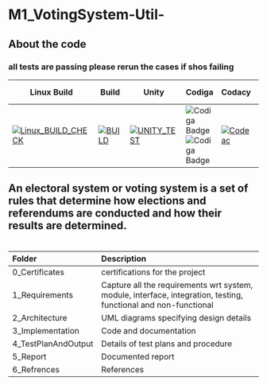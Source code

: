 # M1_VotingSystem-Util-
## About the code
### all tests are passing please rerun the cases if shos failing
| Linux Build | Build | Unity | Codiga | Codacy |codeac| Static check | Dynamic check |
| --- | --- | --- | --- | --- | --- | --- | --- |
[![Linux_BUILD_CHECK](https://github.com/Nehalkamble/M1_VotingSystem-Util/actions/workflows/Linux_BUILD_CHECK.yml/badge.svg)](https://github.com/Nehalkamble/M1_VotingSystem-Util/actions/workflows/Linux_BUILD_CHECK.yml)|[![BUILD](https://github.com/Nehalkamble/M1_VotingSystem-Util/actions/workflows/BUILD.yml/badge.svg)](https://github.com/Nehalkamble/M1_VotingSystem-Util/actions/workflows/BUILD.yml)|[![UNITY_TEST](https://github.com/Nehalkamble/M1_VotingSystem-Util/actions/workflows/UNITY_TESTt.yml/badge.svg)](https://github.com/Nehalkamble/M1_VotingSystem-Util/actions/workflows/UNITY_TESTt.yml)|![Codiga Badge](https://api.codiga.io/project/31204/score/svg) ![Codiga Badge](https://api.codiga.io/project/31204/status/svg)|[![Codeac](https://static.codeac.io/badges/2-455661300.svg "Codeac")](https://app.codeac.io/github/Nehalkamble/M1_VotingSystem-Util-)|![Codacy Badge](https://app.codacy.com/project/badge/Grade/f85d03772df547748d1569f1acacfade)|[![Cppcheck](https://github.com/Nehalkamble/M1_VotingSystem-Util/actions/workflows/STATIC_CHECK.yml/badge.svg)](https://github.com/Nehalkamble/M1_VotingSystem-Util/actions/workflows/STATIC_CHECK.yml)|[![Dynamiccheck](https://github.com/Nehalkamble/M1_VotingSystem-Util/actions/workflows/DYNAMIC_ANALYSIS.yml/badge.svg)](https://github.com/Nehalkamble/M1_VotingSystem-Util/actions/workflows/DYNAMIC_ANALYSIS.yml)|

## An electoral system or voting system is a set of rules that determine how elections and referendums are conducted and how their results are determined.
# 
| Folder              | Description                                                                                                     |
| :------------------ | :-------------------------------------------------------------------------------------------------------------- |
| 0_Certificates      |  certifications for the project                                                                      |
| 1_Requirements      | Capture all the requirements wrt system, module, interface, integration, testing, functional and non-functional |
| 2_Architecture      | UML diagrams specifying design details                                                                         |
| 3_Implementation    | Code and documentation                                                                                          |
| 4_TestPlanAndOutput | Details of test plans and procedure                                                                             |
| 5_Report            | Documented report                                                                                               |   
| 6_Refrences         | References   |



